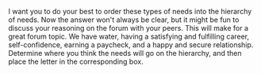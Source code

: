 I want you to do your best to order these types of needs into the hierarchy of
needs. Now the answer won't always be clear, but it might be fun to discuss
your reasoning on the forum with your peers. This will make for a great forum
topic. We have water, having a satisfying and fulfilling career,
self-confidence, earning a paycheck, and a happy and secure relationship.
Determine where you think the needs will go on the hierarchy, and then place
the letter in the corresponding box.
